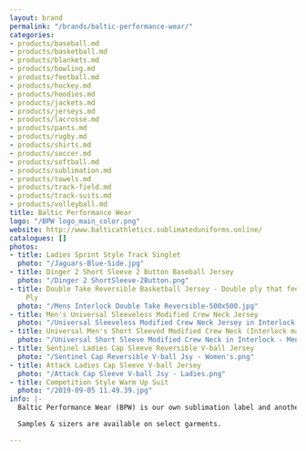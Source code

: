 ```yaml
---
layout: brand
permalink: "/brands/baltic-performance-wear/"
categories:
- products/baseball.md
- products/basketball.md
- products/blankets.md
- products/bowling.md
- products/football.md
- products/hockey.md
- products/hoodies.md
- products/jackets.md
- products/jerseys.md
- products/lacrosse.md
- products/pants.md
- products/rugby.md
- products/shirts.md
- products/soccer.md
- products/softball.md
- products/sublimation.md
- products/towels.md
- products/track-field.md
- products/track-suits.md
- products/volleyball.md
title: Baltic Performance Wear
logo: "/BPW logo_main_color.png"
website: http://www.balticathletics.sublimateduniforms.online/
catalogues: []
photos:
- title: Ladies Sprint Style Track Singlet
  photo: "/Jaguars-Blue-Side.jpg"
- title: Dinger 2 Short Sleeve 2 Button Baseball Jersey
  photo: "/Dinger 2 ShortSleeve-2Button.png"
- title: Double Take Reversible Basketball Jersey - Double ply that feels like Single
    Ply
  photo: "/Mens Interlock Double Take Reversible-500x500.jpg"
- title: Men's Universal Sleeveless Modified Crew Neck Jersey
  photo: "/Universal Sleeveless Modified Crew Neck Jersey in Interlock - Men's.png"
- title: Universal Men's Short Sleeved Modified Crew Neck (Interlock material)
  photo: "/Universal Short Sleeve Modified Crew Neck in Interlock - Men's.png"
- title: Sentinel Ladies Cap Sleeve Reversible V-ball Jersey
  photo: "/Sentinel Cap Reversible V-ball Jsy - Women's.png"
- title: Attack Ladies Cap Sleeve V-ball Jersey
  photo: "/Attack Cap Sleeve V-ball Jsy - Ladies.png"
- title: Competition Style Warm Up Suit
  photo: "/2019-09-05 11.49.39.jpg"
info: |-
  Baltic Performance Wear (BPW) is our own sublimation label and another great option that we offer in sublimated clothing.

  Samples & sizers are available on select garments.

---
```

